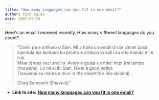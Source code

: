 ```yaml
---
title: "How many languages can you fit in one email?"
author: Pito Salas
date: 2007-05-23
---
```




Here's an email I received recently. How many different languages do you
count?

> "Danki pa e artíkulo d Sam. Mi a haña un email di dje siman pasá kaminda ela
> kontami ku pronto e artíkulo lo sali i ku e lo manda mi e link.  
> Maar jij was veel sneller. Avery a gusta e artikel hopi (mi tambe trouwens).
> Lo mi skibi Sam. He is a good writer.  
> Trouwens su mama a muri in the meantime (ela skibimi).
>
> Chag Sameach (Shavuot)"


* **Link to site:** **[How many languages can you fit in one email?](None)**
